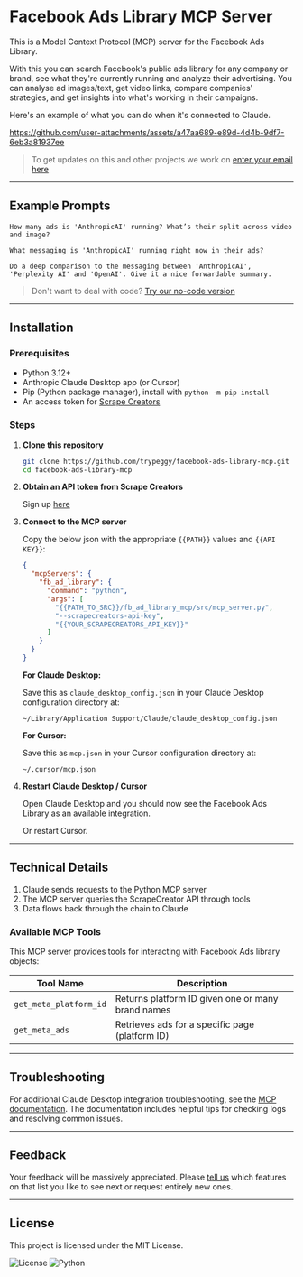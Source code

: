 # Facebook Ads Library MCP Server

This is a Model Context Protocol (MCP) server for the Facebook Ads Library.

With this you can search Facebook's public ads library for any company or brand, see what they're currently running and analyze their advertising. You can analyse ad images/text, get video links, compare companies' strategies, and get insights into what's working in their campaigns.

Here's an example of what you can do when it's connected to Claude.


https://github.com/user-attachments/assets/a47aa689-e89d-4d4b-9df7-6eb3a81937ee


> To get updates on this and other projects we work on [enter your email here](https://tally.so/r/np6rYy)

---

## Example Prompts

```plaintext
How many ads is 'AnthropicAI' running? What’s their split across video and image?
```

```plaintext
What messaging is 'AnthropicAI' running right now in their ads?
```

```plaintext
Do a deep comparison to the messaging between 'AnthropicAI', 'Perplexity AI' and 'OpenAI'. Give it a nice forwardable summary.
```

> Don't want to deal with code? [Try our no-code version](https://tally.so/r/np6dzB)

---

## Installation

### Prerequisites

- Python 3.12+
- Anthropic Claude Desktop app (or Cursor)
- Pip (Python package manager), install with `python -m pip install`
- An access token for [Scrape Creators](https://scrapecreators.com/)

### Steps

1. **Clone this repository**

   ```bash
   git clone https://github.com/trypeggy/facebook-ads-library-mcp.git
   cd facebook-ads-library-mcp
   ```

2. **Obtain an API token from Scrape Creators**

   Sign up [here](https://scrapecreators.com/)

3. **Connect to the MCP server**

   Copy the below json with the appropriate `{{PATH}}` values and `{{API KEY}}`:

   ```json
   {
     "mcpServers": {
       "fb_ad_library": {
         "command": "python",
         "args": [
           "{{PATH_TO_SRC}}/fb_ad_library_mcp/src/mcp_server.py",
           "--scrapecreators-api-key",
           "{{YOUR_SCRAPECREATORS_API_KEY}}"
         ]
       }
     }
   }
   ```

   **For Claude Desktop:**
   
   Save this as `claude_desktop_config.json` in your Claude Desktop configuration directory at:

   ```
   ~/Library/Application Support/Claude/claude_desktop_config.json
   ```

   **For Cursor:**
   
   Save this as `mcp.json` in your Cursor configuration directory at:

   ```
   ~/.cursor/mcp.json
   ```

4. **Restart Claude Desktop / Cursor**
   
   Open Claude Desktop and you should now see the Facebook Ads Library as an available integration.

   Or restart Cursor.

---

## Technical Details

1. Claude sends requests to the Python MCP server
2. The MCP server queries the ScrapeCreator API through tools
3. Data flows back through the chain to Claude

### Available MCP Tools

This MCP server provides tools for interacting with Facebook Ads library objects:

| Tool Name              | Description                                        |
| ---------------------- | -------------------------------------------------- |
| `get_meta_platform_id` | Returns platform ID given one or many brand names |
| `get_meta_ads`         | Retrieves ads for a specific page (platform ID)   |

---

## Troubleshooting

For additional Claude Desktop integration troubleshooting, see the [MCP documentation](https://modelcontextprotocol.io/quickstart/server#claude-for-desktop-integration-issues). The documentation includes helpful tips for checking logs and resolving common issues.

---

## Feedback

Your feedback will be massively appreciated. Please [tell us](mailto:feedback@usegala.com) which features on that list you like to see next or request entirely new ones.

---

## License

This project is licensed under the MIT License.

![License](https://img.shields.io/badge/license-MIT-blue.svg)
![Python](https://img.shields.io/badge/python-3.12+-green.svg)
